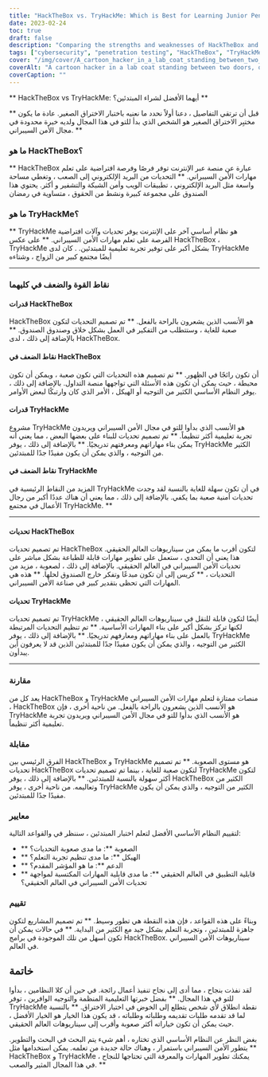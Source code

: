 ```yaml
---
title: "HackTheBox vs. TryHackMe: Which is Best for Learning Junior Penetration Testing?"
date: 2023-02-24
toc: true
draft: false
description: "Comparing the strengths and weaknesses of HackTheBox and TryHackMe to determine the best platform for junior penetration testing."
tags: ["cybersecurity", "penetration testing", "HackTheBox", "TryHackMe", "learning", "beginner", "virtual machines", "challenges", "guidance", "support", "real-world scenarios", "skills", "network security", "web application security", "cryptography", "programming", "community", "online learning", "structured learning", "creative thinking"]
cover: "/img/cover/A_cartoon_hacker_in_a_lab_coat_standing_between_two_doors.png"
coverAlt: "A cartoon hacker in a lab coat standing between two doors, one labeled HackTheBox and the other labeled TryHackMe with a thought bubble over their head wondering which one to choose."
coverCaption: ""
---
```


 ** HackTheBox vs TryHackMe: أيهما الأفضل لشراء المبتدئين؟ **  قبل أن ترتقي التفاصيل ، دعنا أولاً نحدد ما نعنيه باختبار الاختراق الصغير. عادة ما يكون ** مختبِر الاختراق الصغير هو الشخص الذي بدأ للتو في هذا المجال ولديه خبرة محدودة في مجال الأمن السيبراني. **  ### ما هو HackTheBox؟  ** HackTheBox عبارة عن منصة عبر الإنترنت توفر فرصًا وفرصة افتراضية على تعلم مهارات الأمن السيبراني. ** التحديات من البريد الإلكتروني إلى الصعب ، وتغطي مساحة واسعة مثل البريد الإلكتروني ، تطبيقات الويب وأمن الشبكة والتشفير و أكثر. يحتوي هذا الصندوق على مجموعة كبيرة ونشط من الحقوق ، متساوية في رمضان  ### ما هو TryHackMe؟  ** TryHackMe هو نظام أساسي آخر على الإنترنت يوفر تحديات وآلات افتراضية الفرصة على تعلم مهارات الأمن السيبراني. ** على عكس HackTheBox ، TryHackMe بشكل أكبر على توفير تجربة تعليمية للمبتدئين. . كان لدى TryHackMe أيضًا مجتمع كبير من الزواج ، وشتاءه  ________________________________________________________________________________________________________________________  ### نقاط القوة والضعف في كليهما  #### قدرات HackTheBox  HackTheBox هو الأنسب الذين يشعرون بالراحة بالفعل. ** تم تصميم التحديات لتكون صعبة للغاية ، وستتطلب من التفكير في العمل بشكل خلاق وصندوق الصندوق. ** بالإضافة إلى ذلك ، لدى HackTheBox.  #### نقاط الضعف في HackTheBox  أن تكون رائجًا في الظهور. ** تم تصميم هذه التحديات التي تكون صعبة ، ويمكن أن تكون محبطة ، حيث يمكن أن تكون هذه الأسئلة التي تواجهها منصة التداول. بالإضافة إلى ذلك ، يوفر النظام الأساسي الكثير من التوجيه أو الهيكل ، الأمر الذي كان وارتبكًا لبعض الأوامر.  #### قدرات TryHackMe  مشروع TryHackMe هو الأنسب الذي بدأوا للتو في مجال الأمن السيبراني ويريدون تجربة تعليمية أكثر تنظيماً. ** تم تصميم تحديات للبناء على بعضها البعض ، مما يعني أنه يمكن بناء مهاراتهم ومعرفتهم تدريجيًا. ** بالإضافة إلى ذلك ، يوفر TryHackMe الكثير من التوجيه ، والذي يمكن أن يكون مفيدًا جدًا للمبتدئين.  #### نقاط الضعف في TryHackMe  المزيد من النقاط الرئيسية في TryHackMe في أن تكون سهلة للغاية بالنسبة لقد وجدت تحديات أمنية صعبة بما يكفي. بالإضافة إلى ذلك ، مما يعني أن هناك عددًا أكبر من رجال الأعمال في مجتمع TryHackMe. **  ________________________________________________________________________________________________________________________  #### تحديات HackTheBox  تم تصميم تحديات HackTheBox لتكون أقرب ما يمكن من سيناريوهات العالم الحقيقي. هذا يعني أن التحدي ، ستعمل على تطوير مهارات قابلة للطباعة بشكل مباشر على تحديات الأمن السيبراني في العالم الحقيقي. بالإضافة إلى ذلك ، لصعوبة ، مزيد من التحديات ، ** كريس إلى أن تكون مبدعًا وتفكر خارج الصندوق لحلها. ** هذه هي المهارات التي تحظى بتقدير كبير في صناعة الأمن السيبراني.  #### تحديات TryHackMe  تم تصميم تحديات TryHackMe أيضًا لتكون قابلة للنقل في سيناريوهات العالم الحقيقي ، لكنها تركز بشكل أكبر على بناء المهارات الأساسية. ** تم تنظيم التحديات المرتبطة بالعمل على بناء مهاراتهم ومعارفهم تدريجيًا. ** بالإضافة إلى ذلك ، يوفر TryHackMe الكثير من التوجيه ، والذي يمكن أن يكون مفيدًا جدًا للمبتدئين الذين قد لا يعرفون أين يبدأون.  ________________________________________________________________________________________________________________________  ### مقارنة  يعد كل من HackTheBox و TryHackMe منصات ممتازة لتعلم مهارات الأمن السيبراني ، HackTheBox هو الأنسب الذين يشعرون بالراحة بالفعل. من ناحية أخرى ، فإن TryHackMe هو الأنسب الذي بدأوا للتو في مجال الأمن السيبراني ويريدون تجربة تعليمية أكثر تنظيماً.  ### مقابلة  الفرق الرئيسي بين HackTheBox و TryHackMe هو مستوى الصعوبة. ** تم تصميم تحديات HackTheBox لتكون صعبة للغاية ، بينما تم تصميم تحديات TryHackMe لتكون أكثر سهولة بالنسبة للمبتدئين. ** بالإضافة إلى ذلك ، يوفر HackTheBox الكثير من وتعاليمه. من ناحية أخرى ، يوفر TryHackMe الكثير من التوجيه ، والذي يمكن أن يكون مفيدًا جدًا للمبتدئين.  ### معايير  لتقييم النظام الأساسي الأفضل لتعلم اختبار المبتدئين ، سننظر في والقواعد التالية:  - ** الصعوبة **: ما مدى صعوبة التحديات؟ - ** الهيكل **: ما مدى تنظيم تجربة التعلم؟ - ** الدعم **: ما هو المؤشر المقدم؟ - ** قابلية التطبيق في العالم الحقيقي **: ما مدى قابلية المهارات المكتسبة لمواجهة تحديات الأمن السيبراني في العالم الحقيقي؟  ### تقييم  وبناءً على هذه القواعد ، فإن هذه النقطة هي تطور وسيط. ** تم تصميم المشاريع لتكون جاهزة للمبتدئين ، وتجربة التعلم بشكل جيد مع الكثير من البداية. ** في حالات يمكن أن تكون أسهل من تلك الموجودة في برامج HackTheBox. سيناريوهات الأمن السيبراني في العالم.  ## خاتمة  لقد نفذت بنجاح ، مما أدى إلى نجاح تنفيذ أعمال رائجة. في حين أن كلا النظامين ، بدأوا للتو في هذا المجال. ** بفضل خبرتها التعليمية المنظمة والتوجيه الوافرين ، توفر TryHackMe نقطة انطلاق لأي شخص يتطلع إلى الخوض في اختبار الاختراق. ** بالنسبة لما قد تقدمه طلبات تقديمه وطلباته وطلباته ، قد يكون هذا الخيار هو الخيار الأفضل ، حيث يمكن أن تكون خياراته أكثر صعوبة وأقرب إلى سيناريوهات العالم الحقيقي.  بغض النظر عن النظام الأساسي الذي تختاره ، أهم شيء يتم البحث في البحث والتطوير. ** يتطور الأمن السيبراني باستمرار ، وهناك حالة جديدة من تعلمه. يمكن استخدامها مثل HackTheBox و TryHackMe ، يمكنك تطوير المهارات والمعرفة التي تحتاجها للنجاح في هذا المجال المثير والصعب. **    